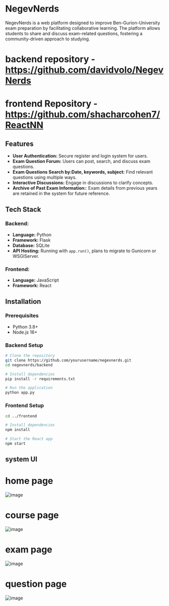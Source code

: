 # NegevNerds

NegevNerds is a web platform designed to improve Ben-Gurion-University exam preparation by facilitating collaborative learning. The platform allows students to share and discuss exam-related questions, fostering a community-driven approach to studying.

# backend repository - https://github.com/davidvolo/NegevNerds
# frontend Repository - https://github.com/shacharcohen7/ReactNN

## Features
- **User Authentication:** Secure register and login system for users.
- **Exam Question Forum:** Users can post, search, and discuss exam questions.
- **Exam Questions Search by:Date, keywords, subject:** Find relevant questions using multiple ways.
- **Interactive Discussions:** Engage in discussions to clarify concepts.
- **Archive of Past Exam Information:**:  Exam details from previous years are retained in the system for future reference.

## Tech Stack
### Backend:
- **Language:** Python
- **Framework:** Flask
- **Database:** SQLite 
- **API Hosting:** Running with `app.run()`, plans to migrate to Gunicorn or WSGIServer.

### Frontend:
- **Language:** JavaScript
- **Framework:** React

## Installation
### Prerequisites
- Python 3.8+
- Node.js 16+

### Backend Setup
```sh
# Clone the repository
git clone https://github.com/yourusername/negevnerds.git
cd negevnerds/backend

# Install dependencies
pip install -r requirements.txt

# Run the application
python app.py
```

### Frontend Setup
```sh
cd ../frontend

# Install dependencies
npm install

# Start the React app
npm start
```


## system UI
# home page 
![image](https://github.com/user-attachments/assets/cc27806c-16dd-453b-bd0b-3d42a05c3177)

# course page
![image](https://github.com/user-attachments/assets/79b79def-4c22-49fa-a949-a9dd1094c4e4)

# exam page 
![image](https://github.com/user-attachments/assets/a2d722c0-92e9-4791-84d5-3965951f967c)

# question page 
![image](https://github.com/user-attachments/assets/554a7c67-fdb1-401c-874b-67d028fac071)

